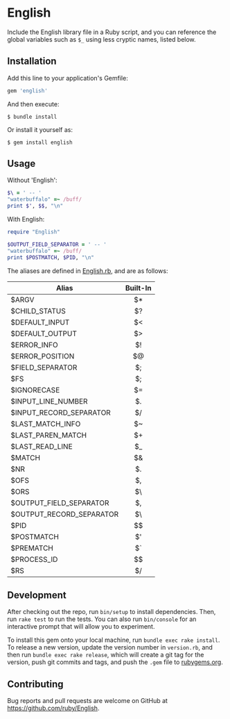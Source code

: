 # English

Include the English library file in a Ruby script, and you can
reference the global variables such as <code>$_</code> using less
cryptic names, listed below.

## Installation

Add this line to your application's Gemfile:

```ruby
gem 'english'
```

And then execute:

    $ bundle install

Or install it yourself as:

    $ gem install english

## Usage

Without 'English':

```ruby
$\ = ' -- '
"waterbuffalo" =~ /buff/
print $', $$, "\n"
```

With English:

```ruby
require "English"

$OUTPUT_FIELD_SEPARATOR = ' -- '
"waterbuffalo" =~ /buff/
print $POSTMATCH, $PID, "\n"
```

The aliases are defined in [English.rb](lib/English.rb), and are as follows:

| Alias                    | Built-In |
| ------------------------ | :------: |
| $ARGV                    |    $*    |
| $CHILD_STATUS            |    $?    |
| $DEFAULT_INPUT           |    $<    |
| $DEFAULT_OUTPUT          |    $>    |
| $ERROR_INFO              |    $!    |
| $ERROR_POSITION          |    $@    |
| $FIELD_SEPARATOR         |    $;    |
| $FS                      |    $;    |
| $IGNORECASE              |    $=    |
| $INPUT_LINE_NUMBER       |    $.    |
| $INPUT_RECORD_SEPARATOR  |    $/    |
| $LAST_MATCH_INFO         |    $~    |
| $LAST_PAREN_MATCH        |    $+    |
| $LAST_READ_LINE          |    $_    |
| $MATCH                   |    $&    |
| $NR                      |    $.    |
| $OFS                     |    $,    |
| $ORS                     |    $\    |
| $OUTPUT_FIELD_SEPARATOR  |    $,    |
| $OUTPUT_RECORD_SEPARATOR |    $\    |
| $PID                     |    $$    |
| $POSTMATCH               |    $'    |
| $PREMATCH                |    $`    |
| $PROCESS_ID              |    $$    |
| $RS                      |    $/    |


## Development

After checking out the repo, run `bin/setup` to install dependencies. Then, run `rake test` to run the tests. You can also run `bin/console` for an interactive prompt that will allow you to experiment.

To install this gem onto your local machine, run `bundle exec rake install`. To release a new version, update the version number in `version.rb`, and then run `bundle exec rake release`, which will create a git tag for the version, push git commits and tags, and push the `.gem` file to [rubygems.org](https://rubygems.org).

## Contributing

Bug reports and pull requests are welcome on GitHub at https://github.com/ruby/English.
